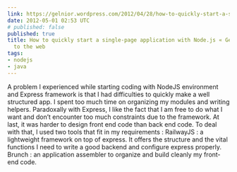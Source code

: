```yaml
---
link: https://gelnior.wordpress.com/2012/04/28/how-to-quickly-start-a-single-page-application-with-node-js/
date: 2012-05-01 02:53 UTC
# published: false
published: true
title: How to quickly start a single-page application with Node.js « Gelblog, addicted
  to the web
tags:
- nodejs
- java
---
```


A problem I experienced while starting coding with NodeJS environment and Express framework is that I had difficulties to quickly make a well structured app. I spent too much time on organizing my modules and writing helpers. Paradoxally with Express, I like the fact that I am free to do what I want and don’t encounter too much constraints due to the framework. At last, it was harder to design front end code than back end code.
To deal with that, I used two tools that fit in my requirements :
RailwayJS : a lightweight framework on top of express. It offers the structure and the vital functions I need to write a good  backend and configure express properly.
Brunch : an application assembler to organize and build cleanly my front-end code.
